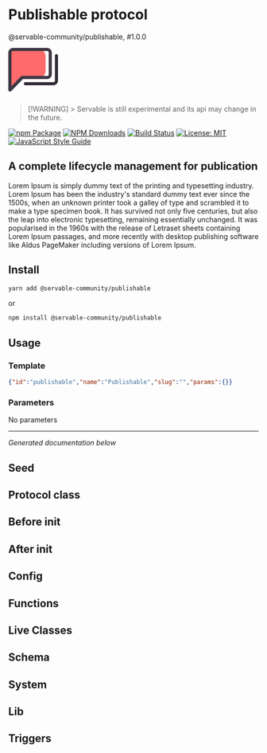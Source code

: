 # Publishable protocol


@servable-community/publishable, #1.0.0


<svg width="100px" height="100px" xmlns="http://www.w3.org/2000/svg" enable-background="new 0 0 16 16" viewBox="0 0 16 16" id="multi-chat"><g display="none"><path fill="none" stroke="#000" stroke-linecap="round" stroke-linejoin="round" stroke-miterlimit="10" d="M1.5,0.5c-0.6,0-1,0.4-1,1v12l4-4h8c0.6,0,1-0.4,1-1v-7c0-0.6-0.4-1-1-1H1.5z"></path><path fill="none" stroke="#000" stroke-linecap="round" stroke-linejoin="round" stroke-miterlimit="10" d="M15.5,2.5l0,8c0,0.6-0.4,1-1,1h-9"></path></g><g display="none"><path d="M14,8.5v-7C14,0.7,13.3,0,12.5,0h-11C0.7,0,0,0.7,0,1.5v12c0,0.2,0.1,0.4,0.3,0.5c0.1,0,0.1,0,0.2,0			c0.1,0,0.3-0.1,0.4-0.1L4.7,10h7.8C13.3,10,14,9.3,14,8.5z M4.5,9C4.4,9,4.2,9.1,4.1,9.1L1,12.3V1.5C1,1.2,1.2,1,1.5,1h11			C12.8,1,13,1.2,13,1.5v7C13,8.8,12.8,9,12.5,9H4.5z"></path><path d="M15.5,2C15.2,2,15,2.2,15,2.5v8c0,0.3-0.2,0.5-0.5,0.5h-9C5.2,11,5,11.2,5,11.5S5.2,12,5.5,12h9c0.8,0,1.5-0.7,1.5-1.5v-8			C16,2.2,15.8,2,15.5,2z"></path></g><g><path fill="#ff6b6b" d="M10,0.5H1.5c-0.6,0-1,0.4-1,1v12l4-4H10c1.1,0,2-0.9,2-2v-5C12,1.4,11.1,0.5,10,0.5z"></path><path fill="#3e3643" d="M14,8.5v-7C14,0.7,13.3,0,12.5,0h-11C0.7,0,0,0.7,0,1.5v12c0,0.2,0.1,0.4,0.3,0.5c0.1,0,0.1,0,0.2,0			c0.1,0,0.3-0.1,0.4-0.1L4.7,10h7.8C13.3,10,14,9.3,14,8.5z M4.5,9C4.4,9,4.2,9.1,4.1,9.1L1,12.3V1.5C1,1.2,1.2,1,1.5,1h11			C12.8,1,13,1.2,13,1.5v7C13,8.8,12.8,9,12.5,9H4.5z"></path><path fill="#332d38" d="M15.5,2C15.2,2,15,2.2,15,2.5v8c0,0.3-0.2,0.5-0.5,0.5h-9C5.2,11,5,11.2,5,11.5S5.2,12,5.5,12h9			c0.8,0,1.5-0.7,1.5-1.5v-8C16,2.2,15.8,2,15.5,2z"></path></g></svg>


> [!WARNING] > Servable is still experimental and its api may change in the future.

  


[![npm Package](https://img.shields.io/npm/v/@servable-community/publishable.svg?style=flat-square)](https://www.npmjs.org/package/@servable-community/publishable) [![NPM Downloads](https://img.shields.io/npm/dm/@servable-community/publishable.svg)](https://npmjs.org/package/@servable-community/publishable) [![Build Status](https://github.com/servable-community/publishable/actions/workflows/release.yml/badge.svg)](https://github.com/servable-community/publishable/actions/tests.yml) [![License: MIT](https://img.shields.io/badge/License-MIT-yellow.svg)](https://opensource.org/licenses/MIT) [![JavaScript Style Guide](https://img.shields.io/badge/code_style-standard-brightgreen.svg)](https://standardjs.com)




## A complete lifecycle management for publication



Lorem Ipsum is simply dummy text of the printing and typesetting industry. Lorem Ipsum has been the industry's standard dummy text ever since the 1500s, when an unknown printer took a galley of type and scrambled it to make a type specimen book. It has survived not only five centuries, but also the leap into electronic typesetting, remaining essentially unchanged. It was popularised in the 1960s with the release of Letraset sheets containing Lorem Ipsum passages, and more recently with desktop publishing software like Aldus PageMaker including versions of Lorem Ipsum.





## Install

```bash
yarn add @servable-community/publishable
```


or

```bash
npm install @servable-community/publishable
```

## Usage

### Template

```json
{"id":"publishable","name":"Publishable","slug":"","params":{}}
```

### Parameters


No parameters

---


*Generated documentation below*

## Seed

## Protocol class

## Before init

## After init

## Config

## Functions

## Live Classes

## Schema

## System

## Lib

## Triggers
